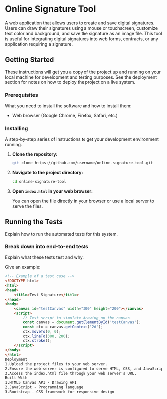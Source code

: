 # Online Signature Tool

A web application that allows users to create and save digital signatures. Users can draw their signatures using a mouse or touchscreen, customize text color and background, and save the signature as an image file. This tool is useful for integrating digital signatures into web forms, contracts, or any application requiring a signature.

## Getting Started

These instructions will get you a copy of the project up and running on your local machine for development and testing purposes. See the deployment section for notes on how to deploy the project on a live system.

### Prerequisites

What you need to install the software and how to install them:

- Web browser (Google Chrome, Firefox, Safari, etc.)

### Installing

A step-by-step series of instructions to get your development environment running.

1. **Clone the repository:**

    ```bash
    git clone https://github.com/username/online-signature-tool.git
    ```

2. **Navigate to the project directory:**

    ```bash
    cd online-signature-tool
    ```

3. **Open `index.html` in your web browser:**

    You can open the file directly in your browser or use a local server to serve the files.

## Running the Tests

Explain how to run the automated tests for this system.

### Break down into end-to-end tests

Explain what these tests test and why.

Give an example:

```html
<!-- Example of a test case -->
<!DOCTYPE html>
<html>
<head>
    <title>Test Signature</title>
</head>
<body>
    <canvas id="testCanvas" width="300" height="200"></canvas>
    <script>
        // Test script to simulate drawing on the canvas
        const canvas = document.getElementById('testCanvas');
        const ctx = canvas.getContext('2d');
        ctx.moveTo(0, 0);
        ctx.lineTo(300, 200);
        ctx.stroke();
    </script>
</body>
</html>
Deployment
1.Upload the project files to your web server.
2.Ensure the web server is configured to serve HTML, CSS, and JavaScript files.
3.Access the index.html file through your web server's URL.
Built With
1.HTML5 Canvas API - Drawing API
2.JavaScript - Programming language
3.Bootstrap - CSS framework for responsive design
